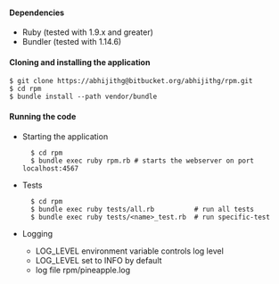 #### Dependencies

* Ruby (tested with 1.9.x and greater)
* Bundler (tested with 1.14.6)

#### Cloning and installing the application

	$ git clone https://abhijithg@bitbucket.org/abhijithg/rpm.git
	$ cd rpm
	$ bundle install --path vendor/bundle

#### Running the code

* Starting the application

		$ cd rpm
		$ bundle exec ruby rpm.rb # starts the webserver on port localhost:4567


* Tests

		$ cd rpm
		$ bundle exec ruby tests/all.rb          # run all tests
		$ bundle exec ruby tests/<name>_test.rb  # run specific-test


* Logging

	* LOG_LEVEL environment variable controls log level
	* LOG_LEVEL set to INFO by default
	* log file rpm/pineapple.log
